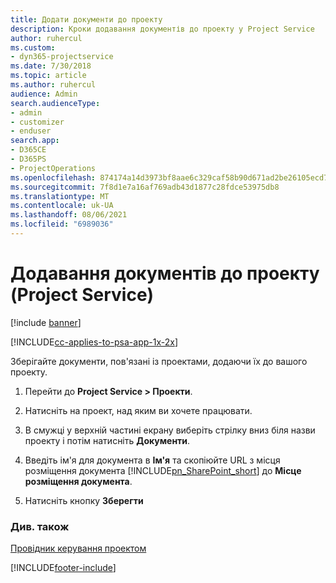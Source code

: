 ```yaml
---
title: Додати документи до проекту
description: Кроки додавання документів до проекту у Project Service
author: ruhercul
ms.custom:
- dyn365-projectservice
ms.date: 7/30/2018
ms.topic: article
ms.author: ruhercul
audience: Admin
search.audienceType:
- admin
- customizer
- enduser
search.app:
- D365CE
- D365PS
- ProjectOperations
ms.openlocfilehash: 874174a14d3973bf8aae6c329caf58b90d671ad2be26105ecd721825b92c0f7b
ms.sourcegitcommit: 7f8d1e7a16af769adb43d1877c28fdce53975db8
ms.translationtype: MT
ms.contentlocale: uk-UA
ms.lasthandoff: 08/06/2021
ms.locfileid: "6989036"
---
```

# <a name="add-documents-to-a-project-project-service"></a>Додавання документів до проекту (Project Service)

[!include [banner](../includes/psa-now-project-operations.md)]

[!INCLUDE[cc-applies-to-psa-app-1x-2x](../includes/cc-applies-to-psa-app-1x-2x.md)]

Зберігайте документи, пов'язані із проектами, додаючи їх до вашого проекту.  
  
1. Перейти до **Project Service > Проекти**.  
  
2. Натисніть на проект, над яким ви хочете працювати.  
  
3. В смужці у верхній частині екрану виберіть стрілку вниз біля назви проекту і потім натисніть **Документи**.  
  
4. Введіть ім'я для документа в **Ім'я** та скопіюйте URL з місця розміщення документа [!INCLUDE[pn_SharePoint_short](../includes/pn-sharepoint-short.md)] до **Місце розміщення документа**.  
  
5. Натисніть кнопку **Зберегти**  
  
### <a name="see-also"></a>Див. також  
 [Провідник керування проектом](../psa/project-manager-guide.md)


[!INCLUDE[footer-include](../includes/footer-banner.md)]